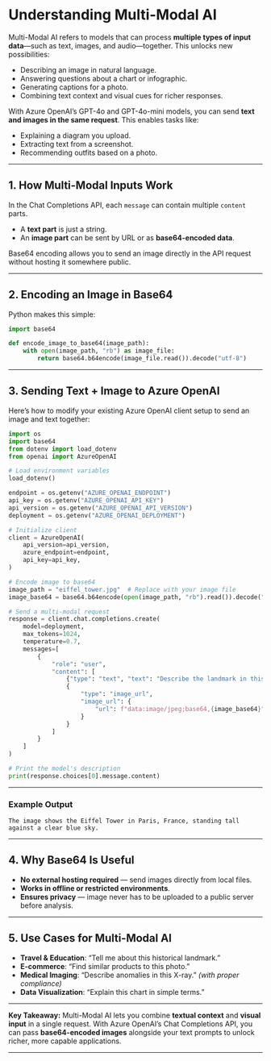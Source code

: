 # Understanding Multi-Modal AI

Multi-Modal AI refers to models that can process **multiple types of input data**—such as text, images, and audio—together. This unlocks new possibilities:

- Describing an image in natural language.
- Answering questions about a chart or infographic.
- Generating captions for a photo.
- Combining text context and visual cues for richer responses.

With Azure OpenAI’s GPT-4o and GPT-4o-mini models, you can send **text and images in the same request**. This enables tasks like:

- Explaining a diagram you upload.
- Extracting text from a screenshot.
- Recommending outfits based on a photo.

---

## **1. How Multi-Modal Inputs Work**

In the Chat Completions API, each `message` can contain multiple `content` parts.

- A **text part** is just a string.
- An **image part** can be sent by URL or as **base64-encoded data**.

Base64 encoding allows you to send an image directly in the API request without hosting it somewhere public.

---

## **2. Encoding an Image in Base64**

Python makes this simple:

```python
import base64

def encode_image_to_base64(image_path):
    with open(image_path, "rb") as image_file:
        return base64.b64encode(image_file.read()).decode("utf-8")

```

---

## **3. Sending Text + Image to Azure OpenAI**

Here’s how to modify your existing Azure OpenAI client setup to send an image and text together:

```python
import os
import base64
from dotenv import load_dotenv
from openai import AzureOpenAI

# Load environment variables
load_dotenv()

endpoint = os.getenv("AZURE_OPENAI_ENDPOINT")
api_key = os.getenv("AZURE_OPENAI_API_KEY")
api_version = os.getenv("AZURE_OPENAI_API_VERSION")
deployment = os.getenv("AZURE_OPENAI_DEPLOYMENT")

# Initialize client
client = AzureOpenAI(
    api_version=api_version,
    azure_endpoint=endpoint,
    api_key=api_key,
)

# Encode image to base64
image_path = "eiffel_tower.jpg"  # Replace with your image file
image_base64 = base64.b64encode(open(image_path, "rb").read()).decode("utf-8")

# Send a multi-modal request
response = client.chat.completions.create(
    model=deployment,
    max_tokens=1024,
    temperature=0.7,
    messages=[
        {
            "role": "user",
            "content": [
                {"type": "text", "text": "Describe the landmark in this picture."},
                {
                    "type": "image_url",
                    "image_url": {
                        "url": f"data:image/jpeg;base64,{image_base64}"
                    }
                }
            ]
        }
    ]
)

# Print the model's description
print(response.choices[0].message.content)

```

---

### **Example Output**

```
The image shows the Eiffel Tower in Paris, France, standing tall against a clear blue sky.

```

---

## **4. Why Base64 Is Useful**

- **No external hosting required** — send images directly from local files.
- **Works in offline or restricted environments**.
- **Ensures privacy** — image never has to be uploaded to a public server before analysis.

---

## **5. Use Cases for Multi-Modal AI**

- **Travel & Education**: “Tell me about this historical landmark.”
- **E-commerce**: “Find similar products to this photo.”
- **Medical Imaging**: “Describe anomalies in this X-ray.” *(with proper compliance)*
- **Data Visualization**: “Explain this chart in simple terms.”

---

**Key Takeaway:**
Multi-Modal AI lets you combine **textual context** and **visual input** in a single request. With Azure OpenAI’s Chat Completions API, you can pass **base64-encoded images** alongside your text prompts to unlock richer, more capable applications.

---